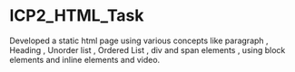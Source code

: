 # ICP2_HTML_Task
Developed a static html page using various concepts like paragraph , Heading , Unorder list , Ordered List , div and span elements , using block elements and inline elements and video.
